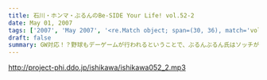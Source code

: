 ```yaml
---
title: 石川・ホンマ・ぶるんのBe-SIDE Your Life! vol.52-2
date: May 01, 2007
tags: ['2007', 'May 2007', '<re.Match object; span=(30, 36), match='vol.52'>']
draft: false
summary: GW対応！？野球もデーゲームが行われるということで、ぶるんぶるん氏はソッチが優先らしいのですよ。（野球最優先主義！）途中退場者勃発するも収録は続行するビーサイです。NAMAE
---
```


http://project-phi.ddo.jp/ishikawa/ishikawa052_2.mp3
